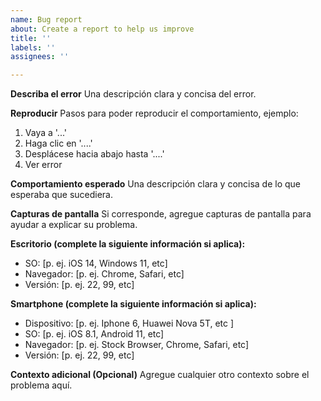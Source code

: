 ```yaml
---
name: Bug report
about: Create a report to help us improve
title: ''
labels: ''
assignees: ''

---
```


**Describa el error**
Una descripción clara y concisa del error.

**Reproducir**
Pasos para poder reproducir el comportamiento, ejemplo:
1. Vaya a '...'
2. Haga clic en '....'
3. Desplácese hacia abajo hasta '....'
4. Ver error

**Comportamiento esperado**
Una descripción clara y concisa de lo que esperaba que sucediera.

**Capturas de pantalla**
Si corresponde, agregue capturas de pantalla para ayudar a explicar su problema.

**Escritorio (complete la siguiente información si aplica):**
 - SO: [p. ej. iOS 14, Windows 11, etc]
 - Navegador: [p. ej. Chrome, Safari, etc]
 - Versión: [p. ej. 22, 99, etc]

**Smartphone (complete la siguiente información si aplica):**
 - Dispositivo: [p. ej. Iphone 6, Huawei Nova 5T, etc ]
 - SO: [p. ej. iOS 8.1, Android 11, etc]
 - Navegador: [p. ej. Stock Browser, Chrome, Safari, etc]
 - Versión: [p. ej. 22, 99, etc]

**Contexto adicional (Opcional)**
Agregue cualquier otro contexto sobre el problema aquí.
